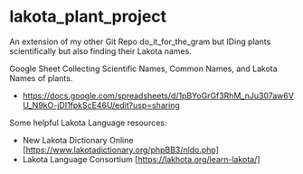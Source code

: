 # lakota_plant_project
An extension of my other Git Repo do_it_for_the_gram but IDing plants scientifically but also finding their Lakota names.

Google Sheet Collecting Scientific Names, Common Names, and Lakota Names of plants. 
- https://docs.google.com/spreadsheets/d/1pBYoGrGf3RhM_nJu307aw6VU_N9kO-jDI1fpkScE46U/edit?usp=sharing

Some helpful Lakota Language resources:
- New Lakota Dictionary Online [https://www.lakotadictionary.org/phpBB3/nldo.php]
- Lakota Language Consortium [https://lakhota.org/learn-lakota/]

